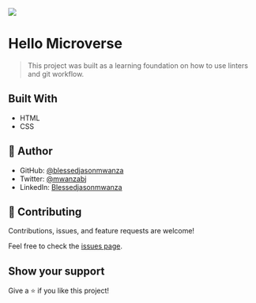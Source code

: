 ![](https://img.shields.io/badge/Microverse-blueviolet)

# Hello Microverse

> This project was built as a learning foundation on how to use linters and git workflow.

## Built With

- HTML
- CSS

## 👤 Author

- GitHub: [@blessedjasonmwanza](https://github.com/blessedjasonmwanza)
- Twitter: [@mwanzabj](https://twitter.com/mwanzabj)
- LinkedIn: [Blessedjasonmwanza](https://linkedin.com/in/blessedjasonmwanza)

## 🤝 Contributing

Contributions, issues, and feature requests are welcome!

Feel free to check the [issues page](issues/).

## Show your support

Give a ⭐️ if you like this project!